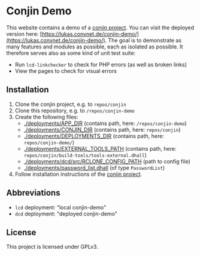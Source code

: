 # Conjin Demo

This website contains a demo of a [conjin project](https://github.com/lucques/conjin). You can visit the deployed version here: [https://lukas.convnet.de/conjin-demo/](https://lukas.convnet.de/conjin-demo/). The goal is to demonstrate as many features and modules as possible, each as isolated as possible. It therefore serves also as some kind of unit test suite:
- Run `lcd-linkchecker` to check for PHP errors (as well as broken links)
- View the pages to check for visual errors


## Installation
1. Clone the conjin project, e.g. to `repos/conjin`
2. Clone this repository, e.g. to `/repos/conjin-demo`
3. Create the following files:
    - [./deployments/APP_DIR](./deployments/APP_DIR) (contains path, here: `/repos/conjin-demo`)
    - [./deployments/CONJIN_DIR](./deployments/CONJIN_DIR) (contains path, here: `repos/conjin`)
    - [./deployments/DEPLOYMENTS_DIR](./deployments/DEPLOYMENTS_DIR) (contains path, here: `repos/conjin-demo/`)
    - [./deployments/EXTERNAL_TOOLS_PATH](./deployments/EXTERNAL_TOOLS_PATH) (contains path, here: `repos/conjin/build-tools/tools-external.dhall`)
    - [./deployments/dcd/src/RCLONE_CONFIG_PATH](./deployments/dcd/src/RCLONE_CONFIG_PATH) (path to config file)
    - [./deployments/password_list.dhall](./deployments/dcd/src/password_list.dhall) (of type `PasswordList`)
4. Follow installation instructions of the [conjin project](https://github.com/lucques/conjin/).


## Abbreviations
- `lcd` deployment: "local conjin-demo"
- `dcd` deployment: "deployed conjin-demo"


## License
This project is licensed under GPLv3.